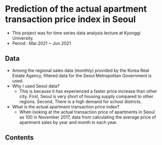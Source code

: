 # Prediction of the actual apartment transaction price index in Seoul
- This project was for time series data analysis lecture at Kyonggi University.
- Period : Mar.2021 ~ Jun.2021

## Data
- Among the regional sales data (monthly) provided by the Korea Real Estate Agency, filtered data for the Seoul Metropolitan Government is used.
- Why I used Seoul data?
  - This is because it has experienced a faster price increase than other city. First, Seoul is very short of housing supply compared to other regions. Second, There is a high demand for school districts. 
- What is the actual apartment transaction price index?
  - When looking at the actual transaction price of apartments in Seoul as 100 in November 2017, data from calculating the average price of apartment sales by year and month in each year.

## Contents

